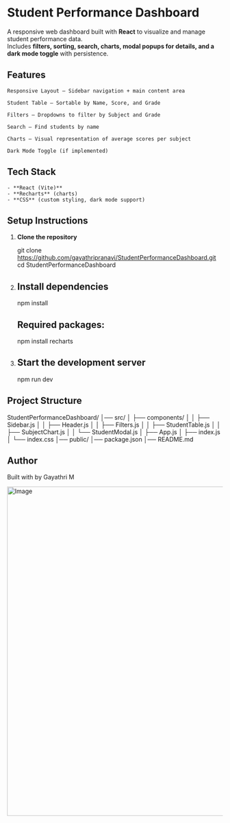
#  Student Performance Dashboard

A responsive web dashboard built with **React** to visualize and manage student performance data.  
Includes **filters, sorting, search, charts, modal popups for details, and a dark mode toggle** with persistence.



## Features

    Responsive Layout — Sidebar navigation + main content area

    Student Table — Sortable by Name, Score, and Grade

    Filters — Dropdowns to filter by Subject and Grade

    Search — Find students by name

    Charts — Visual representation of average scores per subject

    Dark Mode Toggle (if implemented)


##  Tech Stack

    - **React (Vite)**
    - **Recharts** (charts)
    - **CSS** (custom styling, dark mode support)



##  Setup Instructions

1. **Clone the repository**
   
   git clone https://github.com/gayathripranavi/StudentPerformanceDashboard.git
   cd StudentPerformanceDashboard

2. ## Install dependencies

    npm install

    ## Required packages:

    npm install recharts


3. ## Start the development server

    npm run dev

## Project Structure

StudentPerformanceDashboard/
│── src/
│   ├── components/
│   │   ├── Sidebar.js
│   │   ├── Header.js
│   │   ├── Filters.js
│   │   ├── StudentTable.js
│   │   ├── SubjectChart.js
│   │   └── StudentModal.js 
│   ├── App.js
│   ├── index.js
│   └── index.css
│── public/
│── package.json
│── README.md


## Author
Built with  by Gayathri M

<img width="1366" height="768" alt="Image" src="https://github.com/user-attachments/assets/fc226bc1-f442-4653-99b0-2f91ec2e9deb" />
